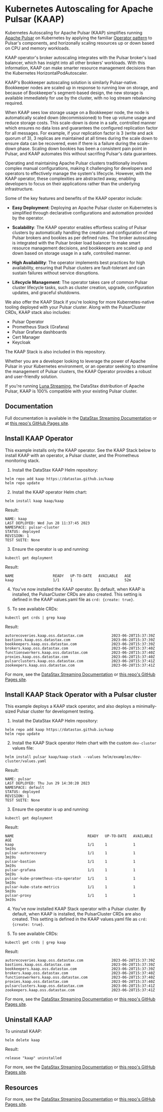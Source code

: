# Kubernetes Autoscaling for Apache Pulsar (KAAP)

Kubernetes Autoscaling for Apache Pulsar (KAAP) simplifies running [Apache Pulsar](https://pulsar.apache.org) on Kubernetes by applying the familiar [Operator pattern](https://kubernetes.io/docs/concepts/extend-kubernetes/operator/) to Pulsar's components, and horizonally scaling resources up or down based on CPU and memory workloads.

KAAP operator's broker autoscaling integrates with the Pulsar broker's load balancer, which has insight into all other brokers' workloads. With this information, KAAP can make smarter resource management decisions than the Kubernetes HorizontalPodAutoscaler.

KAAP's Bookkeeper autoscaling solution is similarly Pulsar-native. Bookkeeper nodes are scaled up in response to running low on storage, and because of Bookkeeper's segment-based design, the new storage is available immediately for use by the cluster, with no log stream rebalancing required.

When KAAP sees low storage usage on a Bookkeeper node, the node is automatically scaled down (decommissioned) to free up volume usage and reduce storage costs. This scale-down is done in a safe, controlled manner which ensures no data loss and guarantees the configured replication factor for all messages. For example, if your replication factor is 3 (write and ack quorum of 3), 3 replicas are maintained at all times during the scale down to ensure data can be recovered, even if there is a failure during the scale-down phase. Scaling down bookies has been a consistent pain point in Pulsar, and KAAP automates this without sacrifing Pulsar's data guarantees.

Operating and maintaining Apache Pulsar clusters traditionally involves complex manual configurations, making it challenging for developers and operators to effectively manage the system's lifecycle. However, with the KAAP operator, these complexities are abstracted away, enabling developers to focus on their applications rather than the underlying infrastructure.

Some of the key features and benefits of the KAAP operator include:

- **Easy Deployment**: Deploying an Apache Pulsar cluster on Kubernetes is simplified through declarative configurations and automation provided by the operator.

- **Scalability**: The KAAP operator enables effortless scaling of Pulsar clusters by automatically handling the creation and configuration of new Pulsar brokers and bookies as per defined rules. The broker autoscaling is integrated with the Pulsar broker load balancer to make smart resource management decisions, and bookkeepers are scaled up and down based on storage usage in a safe, controlled manner.

- **High Availability**: The operator implements best practices for high availability, ensuring that Pulsar clusters are fault-tolerant and can sustain failures without service disruptions.

- **Lifecycle Management**: The operator takes care of common Pulsar cluster lifecycle tasks, such as cluster creation, upgrade, configuration updates, and graceful shutdowns.

We also offer the KAAP Stack if you're looking for more Kubernetes-native tooling deployed with your Pulsar cluster. Along with the PulsarCluster CRDs, KAAP stack also includes:

* Pulsar Operator
* Prometheus Stack (Grafana)
* Pulsar Grafana dashboards
* Cert Manager
* Keycloak

The KAAP Stack is also included in this repository.

Whether you are a developer looking to leverage the power of Apache Pulsar in your Kubernetes environment, or an operator seeking to streamline the management of Pulsar clusters, the KAAP Operator provides a robust and user-friendly solution.

If you're running [Luna Streaming](https://www.datastax.com/products/luna-streaming), the DataStax distribution of Apache Pulsar, KAAP is 100% compatible with your existing Pulsar cluster.

## Documentation

Full documentation is available in the [DataStax Streaming Documentation](https://docs.datastax.com/en/streaming/kaap-operator/latest/index.html) or at [this repo's GitHub Pages site](https://datastax.github.io/kaap/docs/).

## Install KAAP Operator

This example installs only the KAAP operator.
See the KAAP Stack below to install KAAP with an operator, a Pulsar cluster, and the Prometheus monitoring stack.

1. Install the DataStax KAAP Helm repository:
```
helm repo add kaap https://datastax.github.io/kaap
helm repo update
```
2. Install the KAAP operator Helm chart:
```
helm install kaap kaap/kaap
```
Result:
```
NAME: kaap
LAST DEPLOYED: Wed Jun 28 11:37:45 2023
NAMESPACE: pulsar-cluster
STATUS: deployed
REVISION: 1
TEST SUITE: None
```
3. Ensure the operator is up and running:
```
kubectl get deployment
```
Result:
```
NAME                  READY   UP-TO-DATE   AVAILABLE   AGE
kaap                  1/1     1            1           52m
```

4. You've now installed the KAAP operator.
By default, when KAAP is installed, the PulsarCluster CRDs are also created.
This setting is defined in the KAAP values.yaml file as `crd: {create: true}`.

5. To see available CRDs:
```
kubectl get crds | grep kaap
```
Result:
```
autorecoveries.kaap.oss.datastax.com             2023-06-28T15:37:39Z
bastions.kaap.oss.datastax.com                   2023-06-28T15:37:39Z
bookkeepers.kaap.oss.datastax.com                2023-06-28T15:37:39Z
brokers.kaap.oss.datastax.com                    2023-06-28T15:37:40Z
functionsworkers.kaap.oss.datastax.com           2023-06-28T15:37:40Z
proxies.kaap.oss.datastax.com                    2023-06-28T15:37:40Z
pulsarclusters.kaap.oss.datastax.com             2023-06-28T15:37:41Z
zookeepers.kaap.oss.datastax.com                 2023-06-28T15:37:41Z
```

For more, see the [DataStax Streaming Documentation](https://docs.datastax.com/en/streaming/kaap-operator/latest/index.html) or [this repo's GitHub Pages site](https://datastax.github.io/kaap/docs/).

## Install KAAP Stack Operator with a Pulsar cluster

This example deploys a KAAP stack operator, and also deploys a minimally-sized Pulsar cluster for development testing.

1. Install the DataStax KAAP Helm repository:
```
helm repo add kaap https://datastax.github.io/kaap
helm repo update
```
2. Install the KAAP Stack operator Helm chart with the custom `dev-cluster` values file:
```
helm install pulsar kaap/kaap-stack --values helm/examples/dev-cluster/values.yaml
```
Result:
```
NAME: pulsar
LAST DEPLOYED: Thu Jun 29 14:30:20 2023
NAMESPACE: default
STATUS: deployed
REVISION: 1
TEST SUITE: None
```
3. Ensure the operator is up and running:
```
kubectl get deployment
```
Result:
```
NAME                                  READY   UP-TO-DATE   AVAILABLE   AGE
kaap                                  1/1     1            1           5m19s
pulsar-autorecovery                   1/1     1            1           3m19s
pulsar-bastion                        1/1     1            1           3m19s
pulsar-grafana                        1/1     1            1           5m19s
pulsar-kube-prometheus-sta-operator   1/1     1            1           5m19s
pulsar-kube-state-metrics             1/1     1            1           5m19s
pulsar-proxy                          1/1     1            1           3m19s
```

4. You've now installed KAAP Stack operator with a Pulsar cluster.
By default, when KAAP is installed, the PulsarCluster CRDs are also created.
This setting is defined in the KAAP values.yaml file as `crd: {create: true}`.

5. To see available CRDs:
```
kubectl get crds | grep kaap
```
Result:
```
autorecoveries.kaap.oss.datastax.com             2023-06-28T15:37:39Z
bastions.kaap.oss.datastax.com                   2023-06-28T15:37:39Z
bookkeepers.kaap.oss.datastax.com                2023-06-28T15:37:39Z
brokers.kaap.oss.datastax.com                    2023-06-28T15:37:40Z
functionsworkers.kaap.oss.datastax.com           2023-06-28T15:37:40Z
proxies.kaap.oss.datastax.com                    2023-06-28T15:37:40Z
pulsarclusters.kaap.oss.datastax.com             2023-06-28T15:37:41Z
zookeepers.kaap.oss.datastax.com                 2023-06-28T15:37:41Z
```

For more, see the [DataStax Streaming Documentation](https://docs.datastax.com/en/streaming/kaap-operator/latest/index.html) or [this repo's GitHub Pages site](https://datastax.github.io/kaap/docs/).

## Uninstall KAAP

To uninstall KAAP:
```
helm delete kaap
```
Result:
```
release "kaap" uninstalled
```

For more, see the [DataStax Streaming Documentation](https://docs.datastax.com/en/streaming/kaap-operator/latest/index.html) or [this repo's GitHub Pages site](https://datastax.github.io/kaap/docs/).

## Resources
For more, see the [DataStax Streaming Documentation](https://docs.datastax.com/en/streaming/kaap-operator/latest/index.html) or [this repo's GitHub Pages site](https://datastax.github.io/kaap/docs/).
